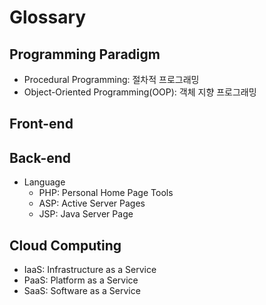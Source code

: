 # Glossary

## Programming Paradigm
- Procedural Programming: 절차적 프로그래밍
- Object-Oriented Programming(OOP): 객체 지향 프로그래밍

## Front-end

## Back-end
- Language
  - PHP: Personal Home Page Tools
  - ASP: Active Server Pages
  - JSP: Java Server Page

## Cloud Computing
- IaaS: Infrastructure as a Service
- PaaS: Platform as a Service
- SaaS: Software as a Service

